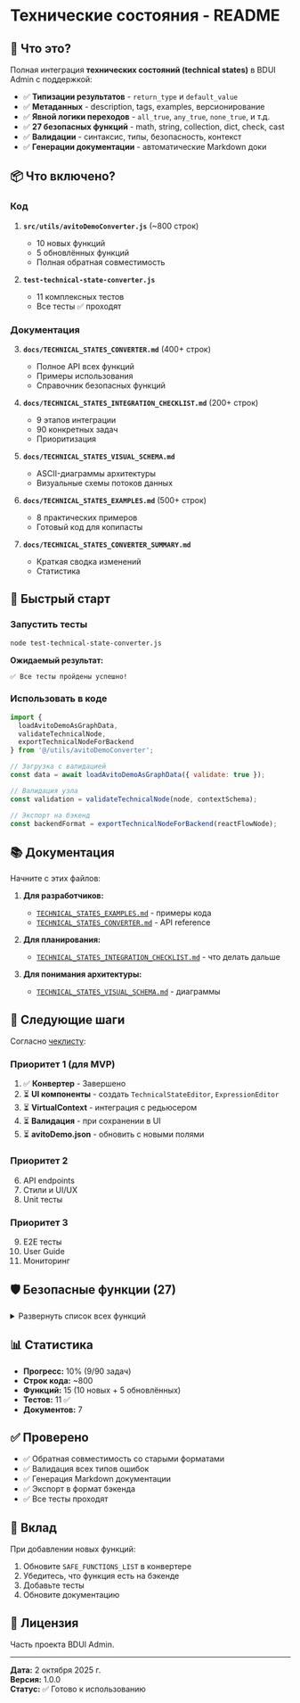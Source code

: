 # Технические состояния - README

## 🎯 Что это?

Полная интеграция **технических состояний (technical states)** в BDUI Admin с поддержкой:

- ✅ **Типизации результатов** - `return_type` и `default_value`
- ✅ **Метаданных** - description, tags, examples, версионирование
- ✅ **Явной логики переходов** - `all_true`, `any_true`, `none_true`, и т.д.
- ✅ **27 безопасных функций** - math, string, collection, dict, check, cast
- ✅ **Валидации** - синтаксис, типы, безопасность, контекст
- ✅ **Генерации документации** - автоматические Markdown доки

## 📦 Что включено?

### Код

1. **`src/utils/avitoDemoConverter.js`** (~800 строк)
   - 10 новых функций
   - 5 обновлённых функций
   - Полная обратная совместимость

2. **`test-technical-state-converter.js`**
   - 11 комплексных тестов
   - Все тесты ✅ проходят

### Документация

3. **`docs/TECHNICAL_STATES_CONVERTER.md`** (400+ строк)
   - Полное API всех функций
   - Примеры использования
   - Справочник безопасных функций

4. **`docs/TECHNICAL_STATES_INTEGRATION_CHECKLIST.md`** (200+ строк)
   - 9 этапов интеграции
   - 90 конкретных задач
   - Приоритизация

5. **`docs/TECHNICAL_STATES_VISUAL_SCHEMA.md`**
   - ASCII-диаграммы архитектуры
   - Визуальные схемы потоков данных

6. **`docs/TECHNICAL_STATES_EXAMPLES.md`** (500+ строк)
   - 8 практических примеров
   - Готовый код для копипасты

7. **`docs/TECHNICAL_STATES_CONVERTER_SUMMARY.md`**
   - Краткая сводка изменений
   - Статистика

## 🚀 Быстрый старт

### Запустить тесты

```bash
node test-technical-state-converter.js
```

**Ожидаемый результат:**
```
✅ Все тесты пройдены успешно!
```

### Использовать в коде

```javascript
import { 
  loadAvitoDemoAsGraphData,
  validateTechnicalNode,
  exportTechnicalNodeForBackend
} from '@/utils/avitoDemoConverter';

// Загрузка с валидацией
const data = await loadAvitoDemoAsGraphData({ validate: true });

// Валидация узла
const validation = validateTechnicalNode(node, contextSchema);

// Экспорт на бэкенд
const backendFormat = exportTechnicalNodeForBackend(reactFlowNode);
```

## 📚 Документация

Начните с этих файлов:

1. **Для разработчиков:**
   - [`TECHNICAL_STATES_EXAMPLES.md`](./docs/TECHNICAL_STATES_EXAMPLES.md) - примеры кода
   - [`TECHNICAL_STATES_CONVERTER.md`](./docs/TECHNICAL_STATES_CONVERTER.md) - API reference

2. **Для планирования:**
   - [`TECHNICAL_STATES_INTEGRATION_CHECKLIST.md`](./docs/TECHNICAL_STATES_INTEGRATION_CHECKLIST.md) - что делать дальше

3. **Для понимания архитектуры:**
   - [`TECHNICAL_STATES_VISUAL_SCHEMA.md`](./docs/TECHNICAL_STATES_VISUAL_SCHEMA.md) - диаграммы

## 🎯 Следующие шаги

Согласно [чеклисту](./docs/TECHNICAL_STATES_INTEGRATION_CHECKLIST.md):

### Приоритет 1 (для MVP)

1. ✅ **Конвертер** - Завершено
2. ⏳ **UI компоненты** - создать `TechnicalStateEditor`, `ExpressionEditor`
3. ⏳ **VirtualContext** - интеграция с редьюсером
4. ⏳ **Валидация** - при сохранении в UI
5. ⏳ **avitoDemo.json** - обновить с новыми полями

### Приоритет 2

6. API endpoints
7. Стили и UI/UX
8. Unit тесты

### Приоритет 3

9. E2E тесты
10. User Guide
11. Мониторинг

## 🛡️ Безопасные функции (27)

<details>
<summary>Развернуть список всех функций</summary>

### Math (6)
- `abs(x)`, `round(x, n)`, `min(list)`, `max(list)`, `sum(list)`, `pow(x, n)`

### String (6)
- `upper(s)`, `lower(s)`, `strip(s)`, `startswith(s, p)`, `endswith(s, p)`, `contains(s, sub)`

### Collection (5)
- `len(x)`, `any(list)`, `all(list)`, `sorted(list)`, `reversed(list)`

### Check (3)
- `is_none(x)`, `is_not_none(x)`, `is_empty(x)`

### Dict (3)
- `get(d, k, def)`, `keys(d)`, `values(d)`

### Cast (4)
- `int(x, def)`, `float(x, def)`, `str(x)`, `bool(x)`

</details>

## 📊 Статистика

- **Прогресс:** 10% (9/90 задач)
- **Строк кода:** ~800
- **Функций:** 15 (10 новых + 5 обновлённых)
- **Тестов:** 11 ✅
- **Документов:** 7

## ✅ Проверено

- ✅ Обратная совместимость со старыми форматами
- ✅ Валидация всех типов ошибок
- ✅ Генерация Markdown документации
- ✅ Экспорт в формат бэкенда
- ✅ Все тесты проходят

## 🤝 Вклад

При добавлении новых функций:

1. Обновите `SAFE_FUNCTIONS_LIST` в конвертере
2. Убедитесь, что функция есть на бэкенде
3. Добавьте тесты
4. Обновите документацию

## 📝 Лицензия

Часть проекта BDUI Admin.

---

**Дата:** 2 октября 2025 г.  
**Версия:** 1.0.0  
**Статус:** ✅ Готово к использованию
